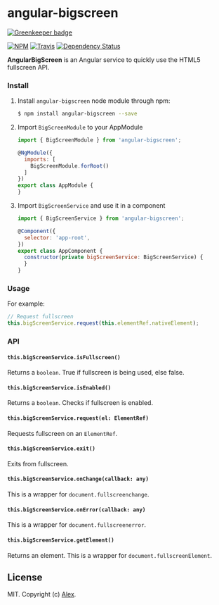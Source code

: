 # angular-bigscreen

[![Greenkeeper badge](https://badges.greenkeeper.io/alxhotel/angular-bigscreen.svg)](https://greenkeeper.io/)

[![NPM][npm-image]][npm-url]
[![Travis][travis-image]][travis-url]
[![Dependency Status][dependency-status-image]][dependency-status-url]

**AngularBigScreen** is an Angular service to quickly use the HTML5 fullscreen API.

### Install

1. Install `angular-bigscreen` node module through npm:

	```bash
	$ npm install angular-bigscreen --save
	```

2. Import `BigScreenModule` to your AppModule

	```js
	import { BigScreenModule } from 'angular-bigscreen';
	
	@NgModule({
	  imports: [
	    BigScreenModule.forRoot()
	  ]
	})
	export class AppModule {	
	}
	```

3. Import `BigScreenService` and use it in a component

	```js
	import { BigScreenService } from 'angular-bigscreen';
	
	@Component({
	  selector: 'app-root',
	})
	export class AppComponent {
	  constructor(private bigScreenService: BigScreenService) {
	  }
	}
	```

### Usage

For example:

  ```js
  // Request fullscreen
  this.bigScreenService.request(this.elementRef.nativeElement);
  ```

### API

#### `this.bigScreenService.isFullscreen()`

Returns a `boolean`. True if fullscreen is being used, else false. 

#### `this.bigScreenService.isEnabled()`

Returns a `boolean`. Checks if fullscreen is enabled.

#### `this.bigScreenService.request(el: ElementRef)`

Requests fullscreen on an `ElementRef`.

#### `this.bigScreenService.exit()`

Exits from fullscreen.

#### `this.bigScreenService.onChange(callback: any)`

This is a wrapper for `document.fullscreenchange`.

#### `this.bigScreenService.onError(callback: any)`

This is a wrapper for `document.fullscreenerror`.

#### `this.bigScreenService.getElement()`

Returns an element. This is a wrapper for `document.fullscreenElement`.

## License

MIT. Copyright (c) [Alex](https://github.com/alxhotel).

[npm-image]: https://img.shields.io/npm/v/angular-bigscreen.svg
[npm-url]: https://npmjs.org/package/angular-bigscreen
[travis-image]: https://img.shields.io/travis/alxhotel/angular-bigscreen/master.svg
[travis-url]: https://travis-ci.org/alxhotel/angular-bigscreen
[dependency-status-image]: https://david-dm.org/alxhotel/angular-bigscreen.svg
[dependency-status-url]: https://david-dm.org/alxhotel/angular-bigscreen
